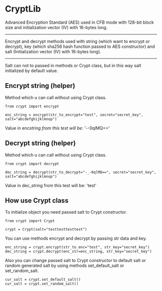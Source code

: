 # CryptLib

Advanced Encryption Standard (AES) used in CFB mode with 128-bit block size and
initialization vector (IV) with 16-bytes long.

---

Encrypt and decrypt methods used with string (which want to encrypt
or decrypt), key (which sha256 hash function passed to AES constructor)
and salt (Initialization vector (IV) with 16-bytes long).

---

Salt can not to passed in methods or Crypt class, but in this way
salt initialized by default value.

## Encrypt string (helper)

Method which u can call without using Crypt class.

```
from crypt import encrypt

enc_string = encrypt(str_to_encrypt="test", secret="secret_key", salt="abcdefghijklmnop")
```

Value in enc*string from this test will be: '-*-0qlMQ=='

## Decrypt string (helper)

Method which u can call without using Crypt class.

```
from crypt import decrypt

dec_string = decrypt(str_to_decrypt="-_-0qlMQ==", secret="secret_key", salt="abcdefghijklmnop")
```

Value in dec_string from this test will be: 'test'

## How use Crypt class

To initialize object you need passed salt to Crypt constructor.

```
from crypt import Crypt

crypt = Crypt(salt="testtesttesttest")
```

You can use methods encrypt and decrypt by passing str data and key.

```
enc_string = crypt.encrypt(str_to_enc="test", str_key="secret_key")
dec_string = crypt.decrypt(enc_str=enc_string, str_key="secret_key")
```

Also you can change passed salt to Crypt constructor
to default salt or random generated salt by using methods
set_default_salt or set_random_salt.

```
cur_salt = crypt.set_default_salt()
cur_salt = crypt.set_random_salt()
```
